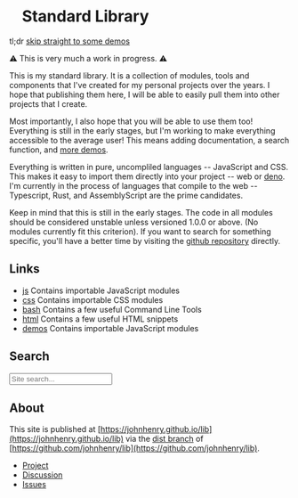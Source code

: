 # <a href="/#" style="display:contents"><img width=16px height=16px src="https://johnhenry.github.io/image/iajh.png"></img></a> Standard Library

tl;dr [skip straight to some demos](./demos.html)

⚠ This is very much a work in progress. ⚠

This is my standard library.
It is a collection of modules, tools and components that
I've created for my personal projects over the years.
I hope that publishing them here, I will be able to easily pull them
into other projects that I create.

Most importantly, I also hope that you will be able to use them too!
Everything is still in the early stages,
but I'm working to make everything accessible to the average user!
This means adding documentation, a search function, and [more demos](./demos.html).

Everything is written in pure, uncompliled languages -- JavaScript and CSS.
This makes it easy to import them directly into your project -- web or [deno](https://deno.land/). I'm currently in the process of languages that compile to the web -- Typescript, Rust, and AssemblyScript are the prime candidates.

Keep in mind that this is still in the early stages. The code in all modules should be considered unstable unless versioned 1.0.0 or above. (No modules currently fit this criterion). If you want to search for something specific, you'll have a better time by visiting the [github repository](https://github.com/johnhenry/lib) directly.

## Links

- [js](./js/) Contains importable JavaScript modules
- [css](./css/) Contains importable CSS modules
- [bash](./bash/) Contains a few useful Command Line Tools
- [html](./html/) Contains a few useful HTML snippets
- [demos](./demos.html) Contains importable JavaScript modules

## Search

<section>

<script type="module">
  import lunr from "./vendor/js/lunr/2.3.9/index.mjs";
  import textToDOM from "./js/text-to-DOM-nodes/0.0.0/index.mjs";
  const searchBox = document.querySelector("#search-box");
  const searchResults = document.querySelector("#search-results");
  let index;
  let rev = {};
  const search = (inputValue) => {
    const foundDocuments = index.search(inputValue).map(({ ref }) => rev[ref]);
    display(foundDocuments);
  };
  const startAutocomplete = async (i) => {
    if (index) {
      return;
    }
    try {
      const documents = await fetch("./index.json").then((res) => res.json());
      rev = Object.fromEntries(documents.map((doc) => [doc.url, doc]));
      index = lunr(function () {
        this.ref("url");
        this.field("content");
        this.field("content");
        this.field("url");
        documents.forEach(function (doc) {
          this.add(doc);
        }, this);
      });
    } catch (e) {
      console.error(e);
    } finally {
      search(searchBox.value);
    }
  };
  const display = (documents) => {
    searchResults.innerHTML = "";
    searchResults.append(
      ...textToDOM(
        documents
          .map(({ title, url }) => `<li><a href="${url}">${title}</a></li>`)
          .join("")
      )
    );
  };

searchBox.onmouseover = searchBox.onclick = startAutocomplete;
searchBox.onkeyup = (e) => {
search(e.target.value);
};
</script>

<input id="search-box" type="search" placeholder="Site search..." />

<ul id="search-results"></ul>

</section>

## About

This site is published at [https://johnhenry.github.io/lib](https://johnhenry.github.io/lib) via the [dist branch](https://github.com/johnhenry/lib/tree/dist) of [https://github.com/johnhenry/lib](https://github.com/johnhenry/lib).

- [Project](https://github.com/users/johnhenry/projects/2)
- [Discussion](https://github.com/johnhenry/lib/discussions)
- [Issues](https://github.com/johnhenry/lib/issues)
